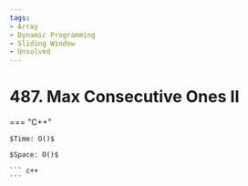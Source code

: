 ```yaml
---
tags:
- Array
- Dynamic Programming
- Sliding Window
- Unsolved
---
```



# 487. Max Consecutive Ones II

=== "C++"

    $Time: O()$

    $Space: O()$

    ``` c++
    ```